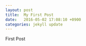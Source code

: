 ```yaml
---
layout: post
title:  My First Post
date:   2016-05-02 17:08:10 +0900
categories: jekyll update
---
```


First Post
